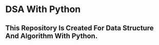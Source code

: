 ﻿# DSA With Python
 ## This Repository Is Created For Data Structure And Algorithm With Python.
 
 
